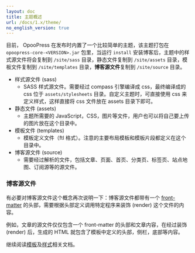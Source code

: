 ```yaml
---
layout: doc
title: 主题概述
url: /docs/1.x/theme/
no_english_version: true
---
```


目前， OpooPress 在发布时内置了一个比较简单的主题，该主题打包在 `opoopress-core-<VERSION>.jar` 包里，当运行 `install` 安装博客后，主题中的样式源文件将会复制到 `/site/sass` 目录，静态文件复制到 `/site/assets` 目录，模板文件复制到 `/site/templates` 目录，**博客源文件**复制到 `/site/source` 目录。

* 样式源文件 (sass)
    * SASS 样式源文件。需要经过 compass 引擎编译成 css，最终编译成的 css 位于 `assets/stylesheets` 目录。自定义主题时，可直接使用 css 来定义样式，这样直接将 css 文件放在 assets 目录下即可。
* 静态文件 (assets)
    * 主题所需要的 JavaScript，CSS，图片等文件，用户也可以将自己要上传的图片放在这个目录中。
* 模板文件 (templates)
    * 模板定义文件（ftl 格式）。注意的主要布局模板和模板片段都定义在这个目录中。
* 博客源文件 (source)
    * 需要经过解析的文件，包括文章、页面、首页、分类页、标签页、站点地图、订阅源等的源文件。

<div class='note'>
  <h3>博客源文件</h3>
  <p>有必要对博客源文件这个概念再次说明一下：博客源文件都带有一个 <a href="/zh/docs/frontmatter/">front-matter</a> 的头部，需要根据头部定义调用特定程序来装饰 (render) 这个文件的内容。</p>
  <p>例如，文章的源文件仅仅包含一个 front-matter 的头部和文章内容，在经过装饰 (render) 后，生成的 HTML 就包含了模板中定义的头部，侧栏，底部等内容。</p>
</div>

继续阅读[模板](./templates/)及[样式](./styles/)相关文档。
